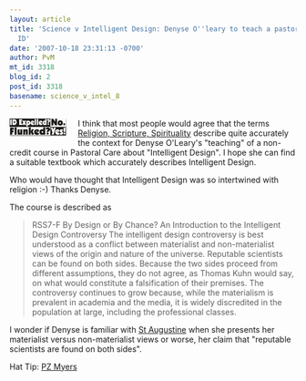 ```yaml
---
layout: article
title: 'Science v Intelligent Design: Denyse O''leary to teach a pastoral class on
  ID'
date: '2007-10-18 23:31:13 -0700'
author: PvM
mt_id: 3318
blog_id: 2
post_id: 3318
basename: science_v_intel_8
---
```

[<img src="/uploads/2007/flunked-thumb-100x31.jpg" alt="flunked.jpg" width="100" height="31" style="float: left; margin: 0 20px 20px 0;" class="mt-image-left" />](http://pandasthumb.org/archives/flunked1.html)

I think that most people would agree that the terms [Religion, Scripture, Spirituality](http://www.utoronto.ca/stmikes/cont_ed/courses/noncredit/pastoral.html) describe quite accurately the context for Denyse O'Leary's "teaching" of a non-credit course in Pastoral Care about "Intelligent Design". I hope she can find a suitable textbook which accurately describes Intelligent Design.

Who would have thought that Intelligent Design was so intertwined with religion :-)
Thanks Denyse.

The course is described as

> RSS7-F By Design or By Chance? An Introduction to the Intelligent Design Controversy The intelligent design controversy is best understood as a conflict between materialist and non-materialist views of the origin and nature of the universe. Reputable scientists can be found on both sides. Because the two sides proceed from different assumptions, they do not agree, as Thomas Kuhn would say, on what would constitute a falsification of their premises. The controversy continues to grow because, while the materialism is prevalent in academia and the media, it is widely discredited in the population at large, including the professional classes.

I wonder if Denyse is familiar with [St Augustine](http://www.pibburns.com/augustin.htm) when she presents her materialist versus non-materialist views or worse, her claim that  "reputable scientists are found on both sides".

Hat Tip: [PZ Myers](http://scienceblogs.com/pharyngula/2007/10/how_sweet.php)
